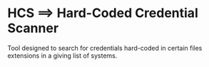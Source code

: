 # HCS ==> Hard-Coded Credential Scanner
Tool designed to search for credentials hard-coded in certain files extensions in a giving list of systems.


